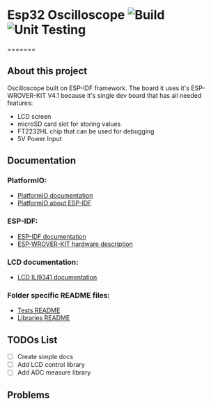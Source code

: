 
# Esp32 Oscilloscope ![Build](https://github.com/Nietaktowny/esp32_oscilloscope/actions/workflows/build.yml/badge.svg)  ![Unit Testing](https://github.com/Nietaktowny/esp32_oscilloscope/actions/workflows/platformio.yml/badge.svg)
=======

## About this project
 Oscilloscope built on ESP-IDF framework. The board it uses it's ESP-WROVER-KIT V4.1 because it's single dev board that has all needed features: 
 

 - LCD screen
 - microSD card slot for storing values
 - FT2232HL chip that can be used for debugging
 - 5V Power Input

## Documentation
### PlatformIO:

 - [PlatformIO documentation](https://docs.platformio.org/en/latest/what-is-platformio.html)
 - [PlatformIO about ESP-IDF](https://docs.platformio.org/en/latest/frameworks/espidf.html)

### ESP-IDF:

 - [ESP-IDF documentation](https://docs.espressif.com/projects/esp-idf/en/latest/esp32/index.html)
 - [ESP-WROVER-KIT hardware description](https://docs.espressif.com/projects/esp-idf/en/latest/esp32/hw-reference/esp32/get-started-wrover-kit.html)

### LCD documentation:
 - [LCD ILI9341 documentation](https://cdn-shop.adafruit.com/datasheets/ILI9341.pdf)

### Folder specific README files:

 - [Tests README](test/README.md)
 - [Libraries README](lib/README.md)

## TODOs List

 - [ ] Create simple docs
 - [ ] Add LCD control library
 - [ ] Add ADC measure library

## Problems

